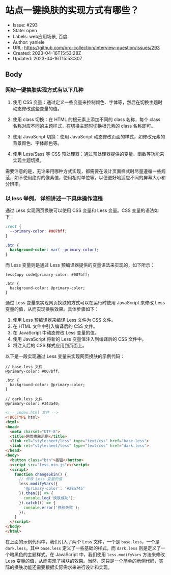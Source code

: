 # 站点一键换肤的实现方式有哪些？

- Issue: #293
- State: open
- Labels: web应用场景, 百度
- Author: yanlele
- URL: https://github.com/pro-collection/interview-question/issues/293
- Created: 2023-04-16T15:53:28Z
- Updated: 2023-04-16T15:53:30Z

## Body

### 网站一键换肤实现方式有以下几种

1. 使用 CSS 变量：通过定义一些变量来控制颜色、字体等，然后在切换主题时动态修改这些变量的值。

2. 使用 class 切换：在 HTML 的根元素上添加不同的 class 名称，每个 class 名称对应不同的主题样式，在切换主题时切换根元素的 class 名称即可。

3. 使用 JavaScript 切换：使用 JavaScript 动态修改页面的样式，如修改元素的背景颜色、字体颜色等。

4. 使用 Less/Sass 等 CSS 预处理器：通过预处理器提供的变量、函数等功能来实现主题切换。

需要注意的是，无论采用哪种方式实现，都需要在设计页面样式时尽量遵循一些规范，如不使用绝对的像素值，使用相对单位等，以便更好地适应不同的屏幕大小和分辨率。


### 以 less 举例， 详细讲述一下具体操作流程

通过 Less 实现网页换肤可以使用 CSS 变量和 Less 变量。CSS 变量的语法如下：

```css
:root {
  --primary-color: #007bff;
}

.btn {
  background-color: var(--primary-color);
}
```

而 Less 变量则是通过 Less 预编译器提供的变量语法来实现的，如下所示：

```less
lessCopy code@primary-color: #007bff;

.btn {
  background-color: @primary-color;
}
```

通过 Less 变量来实现网页换肤的方式可以在运行时使用 JavaScript 来修改 Less 变量的值，从而实现换肤效果。具体步骤如下：

1. 使用 Less 预编译器来编译 Less 文件为 CSS 文件。
2. 在 HTML 文件中引入编译后的 CSS 文件。
3. 在 JavaScript 中动态修改 Less 变量的值。
4. 使用 JavaScript 将新的 Less 变量值注入到编译后的 CSS 文件中。
5. 将注入后的 CSS 样式应用到页面上。

以下是一段实现通过 Less 变量来实现网页换肤的示例代码：

```less
// base.less 文件
@primary-color: #007bff;

.btn {
  background-color: @primary-color;
}

// dark.less 文件
@primary-color: #343a40;
```

```html
<!-- index.html 文件 -->
<!DOCTYPE html>
<html>
<head>
  <meta charset="UTF-8">
  <title>网页换肤示例</title>
  <link rel="stylesheet/less" type="text/css" href="base.less">
  <link rel="stylesheet/less" type="text/css" href="dark.less">
</head>
<body>
  <button class="btn">按钮</button>
  <script src="less.min.js"></script>
  <script>
    function changeSkin() {
      // 修改 Less 变量的值
      less.modifyVars({
        '@primary-color': '#28a745'
      }).then(() => {
        console.log('换肤成功');
      }).catch(() => {
        console.error('换肤失败');
      });
    }
  </script>
</body>
</html>
```

在上面的示例代码中，我们引入了两个 Less 文件，一个是 `base.less`，一个是 `dark.less`。其中 `base.less` 定义了一些基础的样式，而 `dark.less` 则是定义了一个暗黑色的主题样式。在 JavaScript 中，我们使用 `less.modifyVars` 方法来修改 Less 变量的值，从而实现了换肤的效果。当然，这只是一个简单的示例代码，实际的换肤功能还需要根据实际需求来进行设计和实现。

